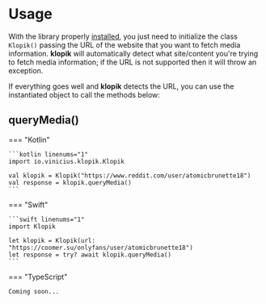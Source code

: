 # Usage

With the library properly [installed](installation.md), you just need to initialize the class `Klopik()` passing the URL of the website that you want to fetch media information. **klopik** will automatically detect what site/content you're trying to fetch media information; if the URL is not supported then it will throw an exception.

If everything goes well and **klopik** detects the URL, you can use the instantiated object to call the methods below:

## queryMedia()

=== "Kotlin"

    ```kotlin linenums="1"
    import io.vinicius.klopik.Klopik

    val klopik = Klopik("https://www.reddit.com/user/atomicbrunette18")
    val response = klopik.queryMedia()
    ```

=== "Swift"

    ```swift linenums="1"
    import Klopik

    let klopik = Klopik(url: "https://coomer.su/onlyfans/user/atomicbrunette18")
    let response = try? await klopik.queryMedia()
    ```

=== "TypeScript"

    Coming soon...
